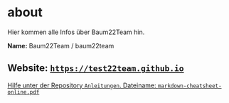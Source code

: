 # about
Hier kommen alle Infos über Baum22Team hin.

**Name:** Baum22Team / baum22team

**Website:** [`https://test22team.github.io`](https://test22team.github.io)
---------------------------------------------------------------------------------------------------------------------------------------------------------------
[Hilfe unter der Repository `Anleitungen`. Dateiname: `markdown-cheatsheet-online.pdf`](https://github.com/test22team/Anleitungen/blob/main/markdown-cheatsheet-online.pdf)
